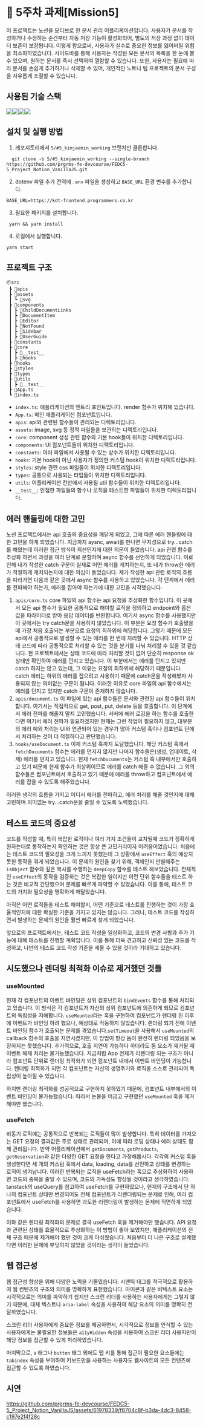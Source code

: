# 📌 5주차 과제[Mission5]

이 프로젝트는 노션을 모티브로 한 문서 관리 어플리케이션입니다.
사용자가 문서를 작성하거나 수정하는 순간부터 자동 저장 기능이 활성화되어, 별도의 저장 과정 없이 데이터 보존이 보장됩니다. 이렇게 함으로써, 사용자가 실수로 중요한 정보를 잃어버릴 위험을 최소화하였습니다.
사이드바를 통해 사용자는 작성된 모든 문서의 목록을 한 눈에 볼 수 있으며, 원하는 문서를 즉시 선택하여 열람할 수 있습니다.
또한, 사용자는 필요에 따라 문서를 손쉽게 추가하거나 삭제할 수 있어, 개인적인 노트나 팀 프로젝트의 문서 구성을 자유롭게 조절할 수 있습니다.

## 사용된 기술 스택

<img src="https://img.shields.io/badge/typescript-3178C6?style=for-the-badge&logo=typescript&logoColor=white" /><img src="https://img.shields.io/badge/webpack-8DD6F9?style=for-the-badge&logo=webpack&logoColor=white" /><img src="https://img.shields.io/badge/sass-CC6699?style=for-the-badge&logo=sass&logoColor=white"><img src="https://img.shields.io/badge/jest-C21325?style=for-the-badge&logo=jest&logoColor=white">

## 설치 및 실행 방법

1. 레포지토리에서 `5/#5_kimjaemin_working` 브랜치만 클론합니다.

```
  git clone -b 5/#5_kimjaemin_working --single-branch https://github.com/prgrms-fe-devcourse/FEDC5-5_Project_Notion_VanillaJS.git
```

2. dotenv 파일 추가
   전역에 `.env` 파일을 생성하고 `BASE_URL` 환경 변수를 추가합니다.

```
BASE_URL=https://kdt-frontend.programmers.co.kr
```

3. 필요한 패키지를 설치합니다.

```
 yarn && yarn install
```

4. 로컬에서 실행합니다.

```
yarn start
```

## 프로젝트 구조

```
📦src
 ┣ 📂apis
 ┣ 📂assets
 ┃ ┗ 📂svg
 ┣ 📂components
 ┃ ┣ 📂ChildDocumentLinks
 ┃ ┣ 📂DocumentItem
 ┃ ┣ 📂Editor
 ┃ ┣ 📂NotFound
 ┃ ┣ 📂Sidebar
 ┃ ┣ 📂UserGuide
 ┣ 📂constants
 ┣ 📂core
 ┃ ┣ 📂__test__
 ┃ ┣ 📂hooks
 ┣ 📂hooks
 ┣ 📂styles
 ┣ 📂types
 ┣ 📂utils
 ┃ ┣ 📂__test__
 ┣ 📜App.ts
 ┗ 📜index.ts
```

- `index.ts`: 애플리케이션의 엔트리 포인트입니다. render 함수가 위치해 있습니다.
- `App.ts`: 메인 애플리케이션 컴포넌트입니다.
- `apis`: api와 관련된 함수들이 관리되는 디렉토리입니다.
- `assets`: image, svg 등 정적 파일들을 보관하는 디렉토리입니다.
- `core`: component 생성 관련 함수와 기본 hook들이 위치한 디렉토리입니다.
- `components`: UI 컴포넌트들이 위치한 디렉토리입니다.
- `constants`: 여러 파일에서 사용될 수 있는 상수가 위치한 디렉토리입니다.
- `hooks`: 기본 hook이 아닌 사용자가 정의한 커스텀 hook이 위치한 디렉토리입니다.
- `styles`: style 관련 css 파일들이 위치한 디렉토리입니다.
- `types`: 공통으로 사용되는 타입들이 위치한 디렉토리입니다.
- `utils`: 어플리케이션 전반에서 사용될 util 함수들이 위치한 디렉토리입니다.
- `__test__`: 인접한 파일들의 함수나 로직을 테스트한 파일들이 위치한 디렉토리입니다.

## 에러 핸들링에 대한 고민

노션 프로젝트에서는 api 호출의 중요성을 깨닫게 되었고, 그에 따른 에러 핸들링에 대한 고민을 하게 되었습니다. 지금까지 aysnc, await를 만나면 무지성으로 try...catch를 해왔는데 이러한 접근 방식이 최선인지에 대한 의문이 들었습니다. api 관련 함수를 추상화 하면서 과정을 여러 단계로 분할하며 async 함수를 선언하게 되었습니다. 이로 인해 내가 작성한 catch 구문이 실제로 어떤 에러를 캐치하는지, 또 내가 throw한 에러가 적절하게 캐치되는지에 대한 의심이 들었습니다.
제가 작성한 api 관련 로직의 흐름을 따라가면 다음과 같은 곳에서 async 함수를 사용하고 있었습니다. 각 단계에서 에러를 전파해야 하는가, 에러를 잡아야 하는가에 대한 고민을 시작했습니다.

1. `apis/core.ts`
   core 파일의 api 함수는 api 요청을 추상화한 함수입니다. 이 곳에서 모든 api 함수가 필요한 공통적으로 해야할 로직을 정의하고 endpoint와 옵션 값을 파라미터로 받아 응답 데이터를 반환합니다.
   여기서 async 함수를 사용했지만 이 곳에서는 try catch문을 사용하지 않았습니다. 이 부분은 요청 함수가 호출됐을때 가장 처음 호출되는 부분으로 요청의 최하위에 해당합니다. 그렇기 때문에 모든 api에서 공통적으로 발생할 수 있는 에러를 한 번에 처리할 수 있습니다. HTTP 상태 코드에 따라 공통적으로 처리할 수 있는 것을 분기를 나눠 처리할 수 있을 것 같습니다. 현 프로젝트에서는 상태 코드에 따라 처리할 것이 없어 단순히 response ok 상태만 확인하여 에러를 던지고 있습니다.
   이 부분에서는 에러를 던지고 있지만 catch 하지는 않고 있는데, 그 이유는 요청의 최하위에 해당하기 때문입니다. catch 에러는 하위의 에러를 잡으려고 사용하기 때문에 catch문을 작성해봤자 사용되지 않는 의미없는 구문이 됩니다.
   이러한 이유로 core 파일의 api 함수에서는 에러를 던지고 있지만 catch 구문이 존재하지 않습니다.
2. `apis/document.ts`
   이 파일에 있는 api 함수들은 문서와 관련된 api 함수들이 위치합니다. 여기서는 직접적으로 get, post, put, delete 등을 호출합니다. 이 단계에서 에러 전파를 해줄지 말지 고민했습니다. 서버에 에러 로깅을 하는 함수를 호출한다면 여기서 에러 전파가 필요하겠지만 현재는 그런 작업이 필요하지 않고, 대부분의 에러 예외 처리는 UI와 연관되어 있는 경우가 많아 커스텀 훅이나 컴포넌트 단에서 처리하는 것이 더 적절하다고 판단했습니다.
3. `hooks/useDocument.ts`
   이제 커스텀 훅까지 도달했습니다. 해당 커스텀 훅에서 `fetchDocuments` 함수는 에러를 던지지 않지만 나머지 함수들은(생성, 업데이트, 삭제) 에러를 던지고 있습니다. 현재 `fetchDocuments`는 커스텀 훅 내부에서만 호출하고 있기 때문에 현재 함수가 최상위이므로 에러를 catch 해줄 수 없습니다. 그 외의 함수들은 컴포넌트에서 호출하고 있기 때문에 에러를 throw하고 컴포넌트에서 에러를 잡을 수 있도록 해주었습니다.

이러한 생각의 흐름을 가지고 어디서 에러를 전파하고, 에러 처리를 해줄 것인지에 대해 고민하며 의미없는 try...catch문을 줄일 수 있도록 노력했습니다.

## 테스트 코드의 중요성

코드를 작성할 때, 특히 복잡한 로직이나 여러 가지 조건들이 교차될때 코드가 정확하게 원하는대로 동작하는지 확인하는 것은 항상 큰 고민거리이자 어려움이었습니다. 처음에는 테스트 코드의 필요성을 크게 느끼지 못했는데 그 상황에서 `useEffect` 훅의 예상치 못한 동작을 겪게 되었습니다. 이 문제의 원인을 찾기 위해, 객체인지 판별해주는 `isObject` 함수와 깊은 복사를 수행하는 `deepCopy` 함수를 테스트 해보았습니다. 전체적인 `useEffect`의 동작을 검증하는 것은 복잡한 일이지만 이런 단위 함수들을 테스트 하는 것은 비교적 간단했으며 문제를 빠르게 파악할 수 있었습니다. 이를 통해, 테스트 코드의 가치와 필요성을 명확하게 깨달았습니다.

아직은 어떤 로직들을 테스트 해야할지, 어떤 기준으로 테스트를 진행하는 것이 가장 효율적인지에 대한 확실한 기준을 가지고 있지는 않습니다. 그러나, 테스트 코드를 작성하면서 발생하는 문제의 원인을 훨씬 빠르게 찾게 되었습니다.

앞으로의 프로젝트에서는, 테스트 코드 작성을 일상화하고, 코드의 변경 사항과 추가 기능에 대해 테스트를 진행할 계획입니다. 이를 통해 더욱 견고하고 신뢰성 있는 코드를 작성하고, 나만의 테스트 코드 작성 기준을 세울 수 있을 것이라 기대하고 있습니다.

## 시도했으나 렌더링 최적화 이슈로 제거했던 것들

### useMounted

현재 각 컴포넌트의 이벤트 바인딩은 상위 컴포넌트의 `bindEvents` 함수를 통해 처리되고 있습니다. 이 방식은 각 컴포넌트가 자신의 상위 컴포넌트에 의존하게 되므로 컴포넌트의 독립성을 저해합니다. `useMounted`라는 훅을 구현하여 컴포넌트가 렌더링 된 이후에 이벤트가 바인딩 하려 했으나, 예상대로 작동하지 않았습니다. 렌더링 되기 전에 이벤트 바인딩 함수가 호출되는 문제를 겪었습니다.`setTimeout`을 사용해서 `useMounted`의 callback 함수의 호출을 지연시켰지만, 이 방법이 항상 돔이 완전히 렌더링 되었음을 보장하지는 못했습니다. 추가적으로, 호출 지연이 가능하다 하더라도 돔 요소가 제거될 때 이벤트 해제 처리는 불가능했습니다.
지금처럼 App 전체가 리렌더링 되는 구조가 아니라 컴포넌트 단위로 렌더링 최적화가 되면 컴포넌트 내에서 이벤트 바인딩이 가능합니다. 렌더링 최적화가 되면 각 컴포넌트는 자신의 생명주기와 로직을 스스로 관리되어 독립성이 높아질 수 있습니다.

하지만 렌더링 최적화를 성공적으로 구현하지 못하였기 때문에, 컴포넌트 내부에서의 이벤트 바인딩이 불가능했습니다. 따라서 눈물을 머금고 구현했던 `useMounted` 훅을 제거해야만 했습니다.

### useFetch

비동기 로직에는 공통적으로 반복되는 로직들이 많이 발생합니다. 특히 데이터를 가져오는 GET 요청의 결과값은 주로 상태로 관리되며, 이에 따라 로딩 상태나 에러 상태도 함께 관리됩니다. 만약 어플리케이션에서 `getDocuments`, `getProducts`, `getReservation`과 같은 다양한 GET 요청을 한다고 가정해봅시다. 각각의 커스텀 훅을 생성한다면 세 개의 커스텀 훅에서 data, loading, data를 선언하고 상태를 변경하는 로직이 생겨납니다.
이러한 반복되는 로직을 useFetch라는 훅으로 추상화하여 사용하면 코드의 중복을 줄일 수 있으며, 코드의 가독성도 향상될 것이라고 생각하였습니다. tanstack의 useQuery를 참고하여 useFetch를 구현하였으나, 현재의 구조에서 단 하나의 컴포넌트 상태만 변경되어도 전체 컴포넌트가 리렌더링되는 문제로 인해, 여러 컴포넌트에서 useFetch를 사용하면 과도한 리렌더링이 발생하는 문제에 직면하게 되었습니다.

이와 같은 렌더링 최적화의 문제로 결국 useFetch 훅을 제거해야만 했습니다. API 요청과 관련된 상태를 효율적으로 추상화하는 이 방법이 좋아 보였지만, 애플리케이션의 전체 구조 때문에 제거해야 했던 것이 크게 아쉬웠습니다. 처음부터 더 나은 구조로 설계했다면 이러한 문제에 부딪히지 않았을 것이라는 생각이 들었습니다.

## 웹 접근성

웹 접근성 향상을 위해 다양한 노력을 기울였습니다. 시맨틱 태그를 적극적으로 활용하여 웹 컨텐츠의 구조와 의미를 명확하게 표현했습니다. 아이콘과 같은 비텍스트 요소는 시각적으로는 의미를 파악하기 쉽지만 스크린 리더를 사용하는 사용자에게는 그렇지 않기 때문에, 대체 텍스트나 `aria-label` 속성을 사용하여 해당 요소의 의미를 명확히 전달하였습니다.

스크린 리더 사용자에게 중요한 정보를 제공하면서, 시각적으로 정보를 인식할 수 있는 사용자에게는 불필요한 정보들은 `a11yHidden` 속성을 사용하여 스크린 리더 사용자만이 해당 정보를 접근할 수 있게 처리하였습니다.

마지막으로, `a` 태그나 `button` 태그 외에도 탭 키를 통해 접근이 필요한 요소들에는 `tabindex` 속성을 부여하여 키보드만을 사용하는 사용자도 웹사이트의 모든 컨텐츠에 접근할 수 있도록 하였습니다.

## 시연

https://github.com/prgrms-fe-devcourse/FEDC5-5_Project_Notion_VanillaJS/assets/61978339/f8704c8f-b3da-4dc3-8458-c197e2f4f28c
